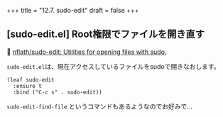 +++
title = "12.7. sudo-edit"
draft = false
+++
## [sudo-edit.el] Root権限でファイルを開き直す
🔗 [nflath/sudo-edit: Utilities for opening files with sudo.](https://github.com/nflath/sudo-edit)

`sudo-edit.el`は、現在アクセスしているファイルをsudoで開きなおします。

```elisp
(leaf sudo-edit
  :ensure t
  :bind ("C-c s" . sudo-edit))
```
`sudo-edit-find-file` というコマンドもあるようなのでお好みで…

